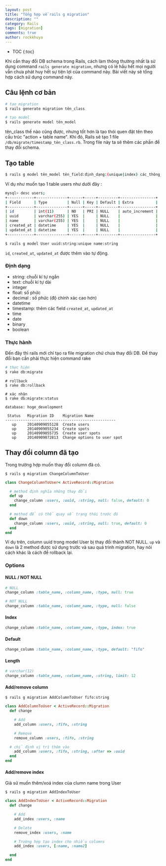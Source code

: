 ```yaml
---
layout: post
title: "Tổng hợp về rails g migration"
description: ""
category: Rails
tags: [migration]
comments: true
author: rockkhuya
---
```

* TOC
{:toc}

Khi cần thay đổi DB schema trong Rails, cách làm thông thường nhất là sử dụng command `rails generate migration`, nhưng có lẽ hầu hết mọi người vẫn chưa phát huy hết sự tiện lợi của command này. Bài viết này sẽ tổng hợp cách sử dụng command này.

<!-- more -->

## Câu lệnh cơ bản

```bash
# tạo migration
$ rails generate migration tên_class

# tạo model
$ rails generate model tên_model
```

tên_class thế nào cũng được, nhưng tốt hơn là tạo thói quen đặt tên theo cấu trúc "action + table name". Khi đó, Rails sẽ tạo 1 file `/db/migrate/timestamp_tên_class.rb`. Trong file này ta sẽ thêm các phần để thay đổi schema.

## Tạo table

```bash
$ rails g model tên_model tên_field:định_dạng:(unique|index) các_thông_số_khác
```

Ví dụ như muốn tạo 1 table users như dưới đây :

```bash
mysql> desc users;
+------------+--------------+------+-----+---------+----------------+
| Field      | Type         | Null | Key | Default | Extra          |
+------------+--------------+------+-----+---------+----------------+
| id         | int(11)      | NO   | PRI | NULL    | auto_increment |
| uuid       | varchar(255) | YES  |     | NULL    |                |
| name       | varchar(255) | YES  |     | NULL    |                |
| created_at | datetime     | YES  |     | NULL    |                |
| updated_at | datetime     | YES  |     | NULL    |                |
+------------+--------------+------+-----+---------+----------------+
```

```bash
$ rails g model User uuid:string:unique name:string
```

`id`, `created_at`, `updated_at` được thêm vào tự động.

### Định dạng

- string: chuỗi kí tự ngắn
- text: chuỗi kí tự dài
- integer
- float: số phức
- decimal : số phức (độ chính xác cao hơn)
- datetime
- timestamp: thêm các field `created_at`, `updated_at`
- time
- date
- binary
- boolean

### Thực hành

Đến đây thì rails mới chỉ tạo ra file migration chứ chưa thay đổi DB. Để thay đổi bạn cần phải thực hiện command rake

```bash
# thực hiện
$ rake db:migrate
```

```bash:command
# rollback
$ rake db:rollback
```

```bash:command
# xác nhận
$ rake db:migrate:status

database: hoge_development

 Status   Migration ID    Migration Name
--------------------------------------------------
   up     20140909055128  Create users
   up     20140909055234  Create spots
   up     20140909055735  Create user spots
   up     20140909072813  Change options to user spot
```


## Thay đổi column đã tạo

Trong trường hợp muốn thay đổi column đã có.

```bash:command
$ rails g migration ChangeColumnToUser
```

```ruby:/db/migrate/20140909095843_change_column_to_user.rb
class ChangeColumnToUser< ActiveRecord::Migration

  # method định nghĩa những thay đổi
  def up
    change_column :users, :uuid, :string, null: false, default: 0
  end

  # method để có thể quay về trạng thái trước đó
  def down
    change_column :users, :uuid, :string, null: true, default: 0
  end
end
```

Ví dụ trên, column uuid trong model User bị thay đổi thành NOT NULL. `up` và `down` là 2 method được sử dụng trước và sau quá trình migration, hay nói cách khác là cách để rollback lại.

### Options

#### NULL / NOT NULL

```ruby:/db/migrate/example.rb
# NULL
change_column :table_name, :column_name, :type, null: true

# NOT NULL
change_column :table_name, :column_name, :type, null: false
```

#### Index

```ruby:/db/migrate/example.rb
change_column :table_name, :column_name, :type, index: true
```

#### Default

```ruby:/db/migrate/example.rb
change_column :table_name, :column_name, :type, default: "fifo"
```

#### Length

```ruby:/db/migrate/example.rb
# varchar(12)
change_column :table_name, :column_name, :string, limit: 12
```

#### Add/remove column


```bash:command
$ rails g migration AddColumnToUser fifo:string
```

```ruby:/db/migrate/20140909095843_add_column_to_user.rb
class AddColumnToUser < ActiveRecord::Migration
  def change

    # Add
    add_column :users, :fifo, :string

    # Remove
    remove_column :users, :fifo, :string

  # chỉ định vị trí thêm vào
    add_column :users, :fifo, :string, :after => :uuid
  end
end
```

#### Add/remove index

Giả sử muốn thêm/xoá index của clumn name trong User

```bash:command
$ rails g migration AddIndexToUser
```

```ruby:/db/migrate/20140909095843_add_index_to_user.rb
class AddIndexToUser < ActiveRecord::Migration
  def change

    # Add
    add_index :users, :name

    # Delete
    remove_index :users, :name

    # Trường hợp tạo index cho nhiều columns
    add_index :users, [:name, :name2]

  end
end
```
